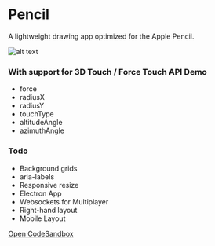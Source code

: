 # Pencil
A lightweight drawing app optimized for the Apple Pencil.

![alt text](https://codesandbox.io/api/v1/sandboxes/1stnc/screenshot.png "Pencil")




### With support for 3D Touch / Force Touch API Demo
- force
- radiusX 
- radiusY
- touchType
- altitudeAngle
- azimuthAngle
 
### Todo 
- Background grids 
- aria-labels
- Responsive resize 
- Electron App
- Websockets for Multiplayer
- Right-hand layout
- Mobile Layout


[Open CodeSandbox](https://codesandbox.io/s/pencil-v09-dce28)

